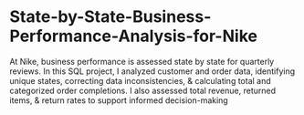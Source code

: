 # State-by-State-Business-Performance-Analysis-for-Nike
At Nike, business performance is assessed state by state for quarterly reviews. In this SQL project, I analyzed customer and order data, identifying unique states, correcting data inconsistencies, &amp; calculating total and categorized order completions. I also assessed total revenue, returned items, &amp; return rates to support informed decision-making
